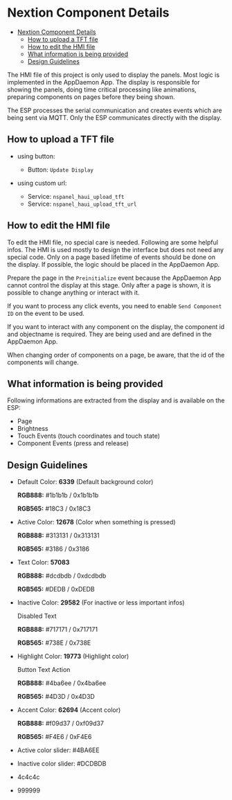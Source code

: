 # Nextion Component Details

- [Nextion Component Details](#nextion-component-details)
  - [How to upload a TFT file](#how-to-upload-a-tft-file)
  - [How to edit the HMI file](#how-to-edit-the-hmi-file)
  - [What information is being provided](#what-information-is-being-provided)
  - [Design Guidelines](#design-guidelines)

The HMI file of this project is only used to display the panels. Most logic is implemented in the AppDaemon App. The display is responsible for showing the panels, doing time critical processing like animations, preparing components on pages before they being shown.

The ESP processes the serial communication and creates events which are being sent via MQTT.
Only the ESP communicates directly with the display.

## How to upload a TFT file

- using button:
  - Button: `Update Display`

- using custom url:
  - Service: `nspanel_haui_upload_tft`
  - Service: `nspanel_haui_upload_tft_url`

## How to edit the HMI file

To edit the HMI file, no special care is needed. Following are some helpful infos. The HMI is used mostly to design the interface but does not need any special code. Only on a page based lifetime of events should be done on the display. If possible, the logic should be placed in the AppDaemon App.

Prepare the page in the `Preinitialize` event because the AppDaemon App cannot control the display at this stage. Only after a page is shown, it is possible to change anything or interact with it.

If you want to process any click events, you need to enable `Send Component ID` on the event to be used.

If you want to interact with any component on the display, the component id and objectname is required. They are being used and are defined in the AppDaemon App.

When changing order of components on a page, be aware, that the id of the components will change.

## What information is being provided

Following informations are extracted from the display and is available on the ESP:

- Page
- Brightness
- Touch Events (touch coordinates and touch state)
- Component Events (press and release)

## Design Guidelines

- Default Color: **6339** (Default background color)

  **RGB888:** #1b1b1b / 0x1b1b1b

  **RGB565:** #18C3 / 0x18C3

- Active Color: **12678** (Color when something is pressed)

  **RGB888:** #313131 / 0x313131

  **RGB565:** #3186 / 0x3186

- Text Color: **57083**

  **RGB888:** #dcdbdb / 0xdcdbdb

  **RGB565:** #DEDB / 0xDEDB

- Inactive Color: **29582** (For inactive or less important infos)

  Disabled Text

  **RGB888:** #717171 / 0x717171

  **RGB565:** #738E / 0x738E

- Highlight Color: **19773** (Highlight color)

  Button Text Action

  **RGB888:** #4ba6ee / 0x4ba6ee

  **RGB565:** #4D3D / 0x4D3D

- Accent Color: **62694** (Accent color)

  **RGB888:** #f09d37 / 0xf09d37

  **RGB565:** #F4E6 / 0xF4E6

- Active color slider: #4BA6EE
- Inactive color slider: #DCDBDB
- 4c4c4c
- 999999
